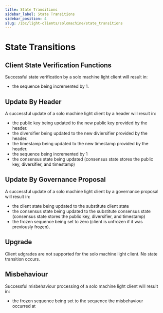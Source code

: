 ```yaml
---
title: State Transitions
sidebar_label: State Transitions
sidebar_position: 4
slug: /ibc/light-clients/solomachine/state_transitions
---
```



# State Transitions

## Client State Verification Functions

Successful state verification by a solo machine light client will result in:

- the sequence being incremented by 1.

## Update By Header

A successful update of a solo machine light client by a header will result in:

- the public key being updated to the new public key provided by the header. 
- the diversifier being updated to the new diviersifier provided by the header.
- the timestamp being updated to the new timestamp provided by the header.
- the sequence being incremented by 1
- the consensus state being updated (consensus state stores the public key, diversifier, and timestamp)

## Update By Governance Proposal

A successful update of a solo machine light client by a governance proposal will result in:

- the client state being updated to the substitute client state
- the consensus state being updated to the substitute consensus state (consensus state stores the public key, diversifier, and timestamp)
- the frozen sequence being set to zero (client is unfrozen if it was previously frozen).

## Upgrade

Client udgrades are not supported for the solo machine light client. No state transition occurs.

## Misbehaviour

Successful misbehaviour processing of a solo machine light client will result in:

- the frozen sequence being set to the sequence the misbehaviour occurred at
